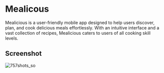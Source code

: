 # Mealicous

Mealicious is a user-friendly mobile app designed to help users discover, plan, and cook delicious meals effortlessly. With an intuitive interface and a vast collection of recipes, Mealicious caters to users of all cooking skill levels.



## Screenshot

![757shots_so](https://github.com/dev-rahul-0/Mealicous/assets/114253454/3577392c-cdf5-4412-bf3b-43c3f1744936)
